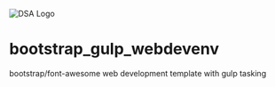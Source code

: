 ![DSA Logo](https://www.dropbox.com/s/oro7c0oibyikbpe/dsa_logo_lion_small.png?dl=0)

# bootstrap_gulp_webdevenv
bootstrap/font-awesome web development template with gulp tasking
